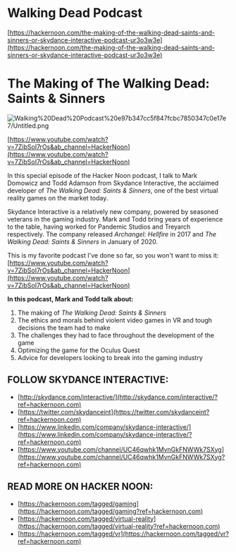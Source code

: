 # Walking Dead Podcast

[https://hackernoon.com/the-making-of-the-walking-dead-saints-and-sinners-or-skydance-interactive-podcast-ur3o3w3e](https://hackernoon.com/the-making-of-the-walking-dead-saints-and-sinners-or-skydance-interactive-podcast-ur3o3w3e) 

# The Making of The Walking Dead: Saints & Sinners

![Walking%20Dead%20Podcast%20e97b347cc5f847fcbc7850347c0e17e7/Untitled.png](Walking%20Dead%20Podcast%20e97b347cc5f847fcbc7850347c0e17e7/Untitled.png)

[https://www.youtube.com/watch?v=7ZibSoI7rOs&ab_channel=HackerNoon](https://www.youtube.com/watch?v=7ZibSoI7rOs&ab_channel=HackerNoon) 

In this special episode of the Hacker Noon podcast, I talk to Mark Domowicz and Todd Adamson from Skydance Interactive, the acclaimed developer of *The Walking Dead: Saints & Sinners*, one of the best virtual reality games on the market today.

Skydance Interactive is a relatively new company, powered by seasoned veterans in the gaming industry. Mark and Todd bring years of experience to the table, having worked for Pandemic Studios and Treyarch respectively. The company released *Archangel: Hellfire* in 2017 and *The Walking Dead: Saints & Sinners* in January of 2020.

This is my favorite podcast I've done so far, so you won't want to miss it: [https://www.youtube.com/watch?v=7ZibSoI7rOs&ab_channel=HackerNoon](https://www.youtube.com/watch?v=7ZibSoI7rOs&ab_channel=HackerNoon)

**In this podcast, Mark and Todd talk about:**

1. The making of *The Walking Dead: Saints & Sinners*
2. The ethics and morals behind violent video games in VR and tough decisions the team had to make
3. The challenges they had to face throughout the development of the game
4. Optimizing the game for the Oculus Quest
5. Advice for developers looking to break into the gaming industry

## FOLLOW SKYDANCE INTERACTIVE:

- [http://skydance.com/interactive/](http://skydance.com/interactive/?ref=hackernoon.com)
- [https://twitter.com/skydanceint](https://twitter.com/skydanceint?ref=hackernoon.com)
- [https://www.linkedin.com/company/skydance-interactive/](https://www.linkedin.com/company/skydance-interactive/?ref=hackernoon.com)
- [https://www.youtube.com/channel/UC46qwhk1MvnGkFNWWk7SXyg](https://www.youtube.com/channel/UC46qwhk1MvnGkFNWWk7SXyg?ref=hackernoon.com)

## READ MORE ON HACKER NOON:

- [https://hackernoon.com/tagged/gaming](https://hackernoon.com/tagged/gaming?ref=hackernoon.com)
- [https://hackernoon.com/tagged/virtual-reality](https://hackernoon.com/tagged/virtual-reality?ref=hackernoon.com)
- [https://hackernoon.com/tagged/vr](https://hackernoon.com/tagged/vr?ref=hackernoon.com)